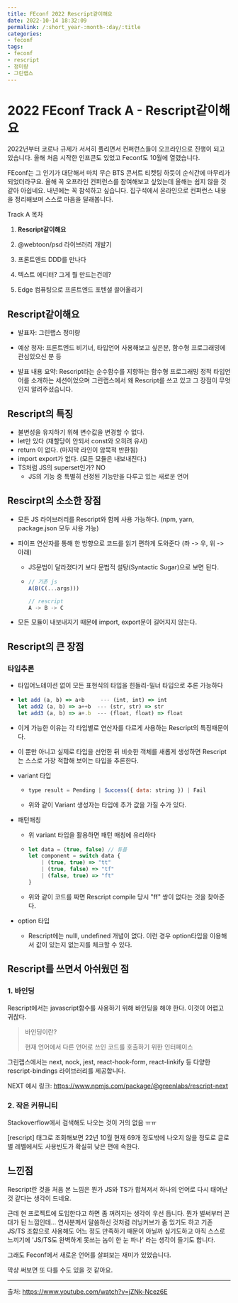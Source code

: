 ```yaml
---
title: FEconf 2022 Rescript같이해요
date: 2022-10-14 18:32:09
permalink: /:short_year-:month-:day/:title
categories:
- feconf
tags:
- feconf
- rescript
- 정미량
- 그린랩스
---
```




# 2022 FEconf Track A - Rescript같이해요

2022년부터 코로나 규제가 서서히 풀리면서 컨퍼런스들이 오프라인으로 진행이 되고 있습니다. 올해 처음 시작한 인프콘도 있었고 Feconf도 10월에 열렸습니다.

FEconf는 그 인기가 대단해서 마치 무슨 BTS 콘서트 티켓팅 하듯이 순식간에 마무리가 되었더라구요. 올해 꼭 오프라인 컨퍼런스를 참여해보고 싶었는데 올해는 쉽지 않을 것 같아 아쉽네요. 내년에는 꼭 참석하고 싶습니다. 집구석에서 온라인으로 컨퍼런스 내용을 정리해보며 스스로 마음을 달래봅니다.



Track A 목차

1. **Rescript같이해요**

2. @webtoon/psd 라이브러리 개발기

3. 프론트엔드 DDD를 만나다 

4. 텍스트 에디터? 그게 뭘 만드는건데? 

5. Edge 컴퓨팅으로 프론트엔드 포텐셜 끌어올리기 



## Rescript같이해요

- 발표자: 그린랩스 정미량

- 예상 청자: 프론트엔드 비기너, 타입언어 사용해보고 싶은분, 함수형 프로그래밍에 관심있으신 분 등
- 발표 내용 요약: Rescript라는 순수함수를 지향하는 함수형 프로그래밍 정적 타입언어를 소개하는 세션이었으며 그린랩스에서 왜 Rescript를 쓰고 있고 그 장점이 무엇인지 알려주셨습니다.



## Rescript의 특징

- 불변성을 유지하기 위해 변수값을 변경할 수 없다.
- let만 있다 (재할당이 안되서 const와 오히려 유사)
- return 이 없다. (마지막 라인이 암묵적 반환됨)
- import export가 없다. (모든 모듈은 내보내진다.)
- TS처럼 JS의 superset인가? NO
  - JS의 기능 중 특별히 선정된 기능만을 다루고 있는 새로운 언어



## Rescirpt의 소소한 장점

- 모든 JS 라이브러리를 Rescript와 함께 사용 가능하다. (npm, yarn, package.json 모두 사용 가능)

- 파이프 연산자를 통해 한 방향으로 코드를 읽기 편하게 도와준다 (좌 -> 우, 위 -> 아래) 

  - JS문법이 달라졌다기 보다 문법적 설탕(Syntactic Sugar)으로 보면 된다.

  - ```javascript
    // 기존 js
    A(B(C(...args)))
    
    // rescript
    A -> B -> C
    ```

- 모든 모듈이 내보내지기 때문에 import, export문이 길어지지 않는다.



## Rescript의 큰 장점

### 타입추론

- 타입어노테이션 없이 모든 표현식의 타입을 힌들리-밀너 타입으로 추론 가능하다

- ```javascript
  let add (a, b) => a+b     --- (int, int) => int
  let add2 (a, b) => a++b  --- (str, str) => str
  let add3 (a, b) => a+.b  --- (float, float) => float
  ```

- 이게 가능한 이유는 각 타입별로 연산자를 다르게 사용하는 Rescript의 특징때문이다.

- 이 뿐만 아니고 실제로 타입을 선언한 뒤 비슷한 객체를 새롭게 생성하면 Rescript는 스스로 가장 적합해 보이는 타입을 추론한다.

- variant 타입

  - ```javascript
    type result = Pending | Success({ data: string }) | Fail
    ```

  - 위와 같이 Variant 생성자는 타입에 추가 값을 가질 수가 있다.

- 패턴매칭

  - 위 variant 타입을 활용하면 패턴 매칭에 유리하다

  - ```javascript
    let data = (true, false) // 튜플
    let component = switch data {
        | (true, true) => "tt"
        | (true, false) => "tf"
        | (false, true) => "ft"
    }
    ```

  - 위와 같이 코드를 짜면 Rescript compile 당시 "ff" 쌍이 없다는 것을 찾아준다.

- option 타입

  - Rescript에는 nulll, undefined 개념이 없다. 이런 경우 option타입을 이용해서 값이 있는지 없는지를 체크할 수 있다.



## Rescript를 쓰면서 아쉬웠던 점

### 1. 바인딩

Rescript에서는 javascript함수를 사용하기 위해 바인딩을 해야 한다. 이것이 어렵고 귀찮다.

> 바인딩이란?
>
> 현재 언어에서 다른 언어로 쓰인 코드를 호출하기 위한 인터페이스

그린랩스에서는 next, nock, jest, react-hook-form, react-linkify 등 다양한 rescript-bindings 라이브러리를 제공합니다.

NEXT 예시 링크: https://www.npmjs.com/package/@greenlabs/rescript-next



### 2. 작은 커뮤니티

Stackoverflow에서 검색해도 나오는 것이 거의 없음 ㅠㅠ

[rescript] 태그로 조회해보면 22년 10월 현재 69개 정도밖에 나오지 않을 정도로 글로벌 레벨에서도 사용빈도가 확실히 낮은 편에 속한다.



## 느낀점

Rescript란 것을 처음 본 느낌은 뭔가 JS와 TS가 합쳐져서 하나의 언어로 다시 태어난 것 같다는 생각이 드네요.

근데 현 프로젝트에 도입한다고 하면 좀 꺼려지는 생각이 우선 듭니다. 뭔가 벌써부터 꼰대가 된 느낌인데... 연사분께서 말씀하신 것처럼 러닝커브가 좀 있기도 하고 기존 JS/TS 조합으로 사용해도 어느 정도 만족하기 때문이 아닐까 싶기도하고 아직 스스로 느끼기에 'JS/TS도 완벽하게 못쓰는 놈이 한 눈 파나' 라는 생각이 들기도 합니다.

그래도 Feconf에서 새로운 언어를 살펴보는 재미가 있었습니다.

막상 써보면 또 다를 수도 있을 것 같아요.



---

출처: https://www.youtube.com/watch?v=jZNk-Ncez6E
